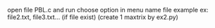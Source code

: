 
open file PBL.c and run
choose option in menu
name file example ex: file2.txt, file3.txt... (if file exist)
(create 1 maxtrix by ex2.py)
